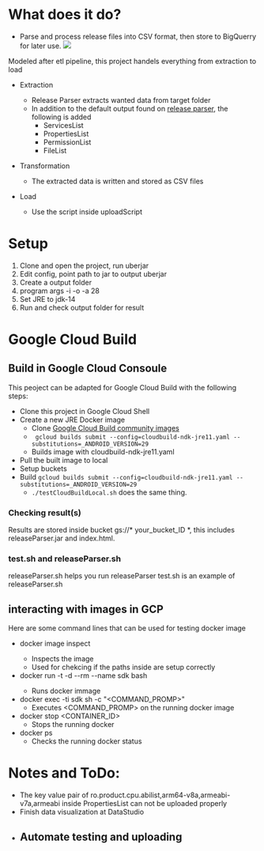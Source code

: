 # What does it do?
- Parse and process release files into CSV format, then store to BigQuerry for later use.
![](https://user-images.githubusercontent.com/22556115/116009384-32db2200-a5ce-11eb-87dc-e0aa025849b7.jpg)

Modeled after etl pipeline, this project handels everything from extraction to load

* Extraction
	* Release Parser extracts wanted data from target folder
	* In addition to the default output found on [release parser](https://android.googlesource.com/platform/cts/+/refs/heads/master/tools/release-parser/), the following is added
		* ServicesList
		* PropertiesList
		* PermissionList
		* FileList

* Transformation
	* The extracted data is written and stored as CSV files
* Load
	* Use the script inside uploadScript

# Setup
1. Clone and open the project, run uberjar
2. Edit config, point path to jar to output uberjar
3. Create a output folder
4. program args -i <target folder> -o <output folder> -a 28
5. Set JRE to jdk-14
6. Run and check output folder for result

# Google Cloud Build
## Build in Google Cloud Consoule
This peoject can be adapted for Google Cloud Build with the following steps:
* Clone this project in Google Cloud Shell
* Create a new JRE Docker image
	* Clone [Google Cloud Build community images](https://github.com/Alwin-Lin/cloud-builders-community) 
	* ``` gcloud builds submit --config=cloudbuild-ndk-jre11.yaml --substitutions=_ANDROID_VERSION=29``` 
	* Builds image with cloudbuild-ndk-jre11.yaml
* Pull the built image to local 
* Setup buckets
* Build ```gcloud builds submit --config=cloudbuild-ndk-jre11.yaml --substitutions=_ANDROID_VERSION=29```
	* ```./testCloudBuildLocal.sh``` does the same thing.
### Checking result(s)
Results are stored inside bucket gs://* your_bucket_ID *, this includes releaseParser.jar and index.html.
### test.sh and releaseParser.sh 
releaseParser.sh helps you run releaseParser
test.sh is an example of releaseParser.sh
## interacting with images in GCP
Here are some command lines that can be used for testing docker image
* docker image inspect <ID>
	* Inspects the image
	* Used for chekcing if the paths inside are setup correctly
* docker run -t -d --rm --name sdk <ID> bash
	* Runs <ID> docker immage
* docker exec -ti sdk sh -c "<COMMAND_PROMP>"
	* Executes <COMMAND_PROMP> on the running docker image
* docker stop <CONTAINER_ID>
	* Stops the running docker
* docker ps
	* Checks the running docker status 

# Notes and ToDo:
- The key value pair of ro.product.cpu.abilist,arm64-v8a,armeabi-v7a,armeabi inside PropertiesList can not be uploaded properly
- Finish data visualization at DataStudio
- Automate testing and uploading
	- 
